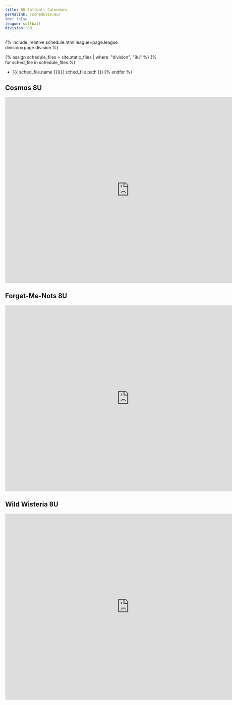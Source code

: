 ```yaml
---
title: 8U Softball Calendars
permalink: /schedules/8u/
toc: false
league: softball
division: 8U
---
```


{% include_relative schedule.html league=page.league division=page.division %}

{% assign schedule_files = site.static_files | where: "division", "8u" %}
{% for sched_file in schedule_files %}
* [{{ sched_file.name }}]({{ sched_file.path }})
{% endfor %}

## Cosmos 8U
<iframe src="https://calendar.google.com/calendar/embed?src=jvqgiea5hg5enjoitkbk8ta6q01qb6s1%40import.calendar.google.com&ctz=America%2FLos_Angeles" style="border: 0" width="800" height="600" frameborder="0" scrolling="no"></iframe>

## Forget-Me-Nots 8U
<iframe src="https://calendar.google.com/calendar/embed?src=5qu9di9jpgpnpvql9rtkp3bcbiflstj0%40import.calendar.google.com&ctz=America%2FLos_Angeles" style="border: 0" width="800" height="600" frameborder="0" scrolling="no"></iframe>

## Wild Wisteria 8U
<iframe src="https://calendar.google.com/calendar/embed?src=7ag7tnpalgsca5lbae9pib23ajgi4osr%40import.calendar.google.com&ctz=America%2FLos_Angeles" style="border: 0" width="800" height="600" frameborder="0" scrolling="no"></iframe>
